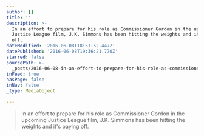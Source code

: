 ```yaml
---
author: []
title: ''
description: >-
  In an effort to prepare for his role as Commissioner Gordon in the upcoming
  Justice League film, J.K. Simmons has been hitting the weights and it's paying
  off.
dateModified: '2016-06-08T18:51:52.447Z'
datePublished: '2016-06-08T19:36:21.770Z'
starred: false
sourcePath: >-
  _posts/2016-06-08-in-an-effort-to-prepare-for-his-role-as-commissioner-gordon.md
inFeed: true
hasPage: false
inNav: false
_type: MediaObject

---
```

> In an effort to prepare for his role as Commissioner Gordon in the upcoming Justice League film, J.K. Simmons has been hitting the weights and it's paying off.